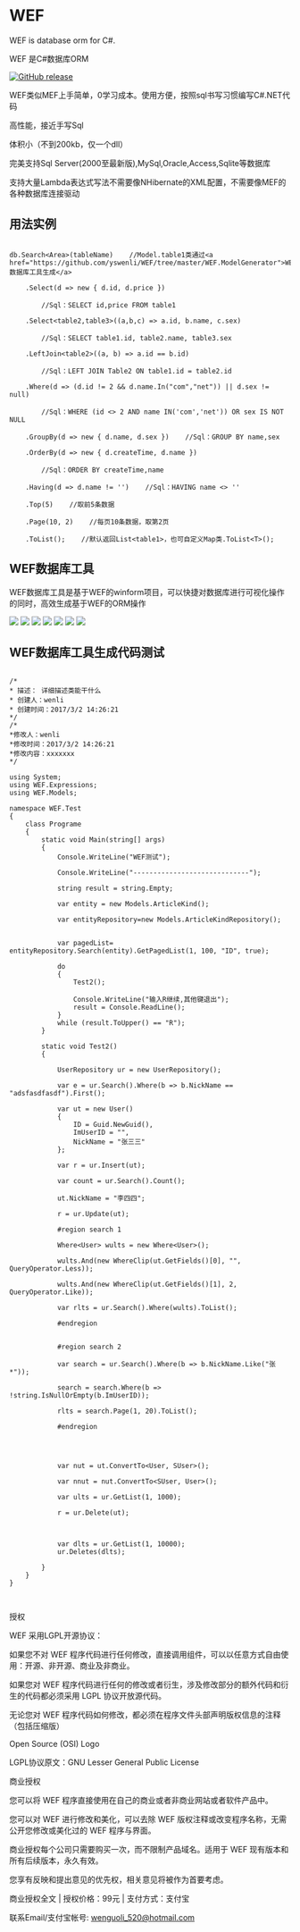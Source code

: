 # WEF

WEF is database orm for C#. 

WEF 是C#数据库ORM

[![GitHub release](https://img.shields.io/github/release/yswenli/wef.svg)](https://github.com/yswenli/wef/releases)

WEF类似MEF上手简单，0学习成本。使用方便，按照sql书写习惯编写C#.NET代码

高性能，接近手写Sql

体积小（不到200kb，仅一个dll）

完美支持Sql Server(2000至最新版),MySql,Oracle,Access,Sqlite等数据库

支持大量Lambda表达式写法不需要像NHibernate的XML配置，不需要像MEF的各种数据库连接驱动

## 用法实例

```CSharp

db.Search<Area>(tableName)    //Model.table1类通过<a href="https://github.com/yswenli/WEF/tree/master/WEF.ModelGenerator">WEF数据库工具生成</a>

    .Select(d => new { d.id, d.price })
	
        //Sql：SELECT id,price FROM table1
		
    .Select<table2,table3>((a,b,c) => a.id, b.name, c.sex)
	
        //Sql：SELECT table1.id, table2.name, table3.sex
		
    .LeftJoin<table2>((a, b) => a.id == b.id)
	
        //Sql：LEFT JOIN Table2 ON table1.id = table2.id
		
    .Where(d => (d.id != 2 && d.name.In("com","net")) || d.sex != null)   
	
        //Sql：WHERE (id <> 2 AND name IN('com','net')) OR sex IS NOT NULL
		
    .GroupBy(d => new { d.name, d.sex })    //Sql：GROUP BY name,sex
	
    .OrderBy(d => new { d.createTime, d.name })
	
        //Sql：ORDER BY createTime,name
		
    .Having(d => d.name != '')    //Sql：HAVING name <> ''
	
    .Top(5)    //取前5条数据
	
    .Page(10, 2)    //每页10条数据，取第2页
	
    .ToList();    //默认返回List<table1>，也可自定义Map类.ToList<T>();

```

## WEF数据库工具

WEF数据库工具是基于WEF的winform项目，可以快捷对数据库进行可视化操作的同时，高效生成基于WEF的ORM操作
   
   
   <img src="https://github.com/yswenli/WEF/blob/master/1.png?raw=true">
   
   
   <img src="https://github.com/yswenli/WEF/blob/master/2.png?raw=true">
   
   
   <img src="https://github.com/yswenli/WEF/blob/master/3.png?raw=true">
   
   
   <img src="https://github.com/yswenli/WEF/blob/master/4.png?raw=true">


   <img src="https://github.com/yswenli/WEF/blob/master/5.png?raw=true">


   <img src="https://github.com/yswenli/WEF/blob/master/6.png?raw=true">


   <img src="https://github.com/yswenli/WEF/blob/master/7.png?raw=true">


## WEF数据库工具生成代码测试

```CSharp

/*
* 描述： 详细描述类能干什么
* 创建人：wenli
* 创建时间：2017/3/2 14:26:21
*/
/*
*修改人：wenli
*修改时间：2017/3/2 14:26:21
*修改内容：xxxxxxx
*/

using System;
using WEF.Expressions;
using WEF.Models;

namespace WEF.Test
{
    class Programe
    {
        static void Main(string[] args)
        {
            Console.WriteLine("WEF测试");

            Console.WriteLine("-----------------------------");

            string result = string.Empty;

            var entity = new Models.ArticleKind();

            var entityRepository=new Models.ArticleKindRepository();


            var pagedList= entityRepository.Search(entity).GetPagedList(1, 100, "ID", true);

            do
            {
                Test2();

                Console.WriteLine("输入R继续,其他键退出");
                result = Console.ReadLine();
            }
            while (result.ToUpper() == "R");
        }

        static void Test2()
        {

            UserRepository ur = new UserRepository();

            var e = ur.Search().Where(b => b.NickName == "adsfasdfasdf").First();

            var ut = new User()
            {
                ID = Guid.NewGuid(),
                ImUserID = "",
                NickName = "张三三"
            };

            var r = ur.Insert(ut);

            var count = ur.Search().Count();

            ut.NickName = "李四四";

            r = ur.Update(ut);

            #region search 1

            Where<User> wults = new Where<User>();

            wults.And(new WhereClip(ut.GetFields()[0], "", QueryOperator.Less));

            wults.And(new WhereClip(ut.GetFields()[1], 2, QueryOperator.Like));

            var rlts = ur.Search().Where(wults).ToList();

            #endregion


            #region search 2

            var search = ur.Search().Where(b => b.NickName.Like("张*"));

            search = search.Where(b => !string.IsNullOrEmpty(b.ImUserID));

            rlts = search.Page(1, 20).ToList();

            #endregion




            var nut = ut.ConvertTo<User, SUser>();

            var nnut = nut.ConvertTo<SUser, User>();

            var ults = ur.GetList(1, 1000);

            r = ur.Delete(ut);



            var dlts = ur.GetList(1, 10000);
            ur.Deletes(dlts);

        }
    }
}



```
   
授权

WEF 采用LGPL开源协议：

如果您不对 WEF 程序代码进行任何修改，直接调用组件，可以以任意方式自由使用：开源、非开源、商业及非商业。

如果您对 WEF 程序代码进行任何的修改或者衍生，涉及修改部分的额外代码和衍生的代码都必须采用 LGPL 协议开放源代码。

无论您对 WEF 程序代码如何修改，都必须在程序文件头部声明版权信息的注释（包括压缩版）

Open Source (OSI) Logo

LGPL协议原文：GNU Lesser General Public License

商业授权

您可以将 WEF 程序直接使用在自己的商业或者非商业网站或者软件产品中。

您可以对 WEF 进行修改和美化，可以去除 WEF 版权注释或改变程序名称，无需公开您修改或美化过的 WEF 程序与界面。

商业授权每个公司只需要购买一次，而不限制产品域名。适用于 WEF 现有版本和所有后续版本，永久有效。

您享有反映和提出意见的优先权，相关意见将被作为首要考虑。

商业授权全文 | 授权价格：99元 | 支付方式：支付宝

联系Email/支付宝帐号: wenguoli_520@hotmail.com

